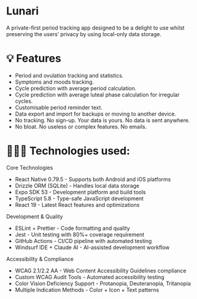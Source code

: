 # Lunari
A private-first period tracking app designed to be a delight to use whilst preserving the users’ privacy by using local-only data storage. 

# 💡 Features
* Period and ovulation tracking and statistics.
* Symptoms and moods tracking.
* Cycle prediction with average period calculation.
* Cycle prediction with average luteal phase calculation for irregular cycles.
* Customisable period reminder text.
* Data export and import for backups or moving to another device.
* No tracking. No sign-up. Your data is yours. No data is sent anywhere.
* No bloat. No useless or complex features. No emails.

# 👩🏻‍💻 Technologies used:

Core Technologies
* React Native 0.79.5 - Supports both Android and iOS platforms
* Drizzle ORM (SQLite) - Handles local data storage
* Expo SDK 53 - Development platform and build tools
* TypeScript 5.8 - Type-safe JavaScript development
* React 19 - Latest React features and optimizations

Development & Quality
* ESLint + Prettier - Code formatting and quality
* Jest - Unit testing with 80%+ coverage requirement
* GitHub Actions - CI/CD pipeline with automated testing
* Windsurf IDE + Claude AI - AI-assisted development workflow

Accessibility & Compliance
* WCAG 2.1/2.2 AA - Web Content Accessibility Guidelines compliance
* Custom WCAG Audit Tools - Automated accessibility testing
* Color Vision Deficiency Support - Protanopia, Deuteranopia, Tritanopia
* Multiple Indication Methods - Color + Icon + Text patterns


